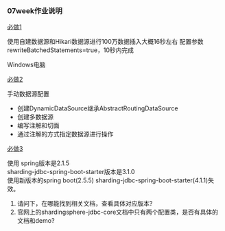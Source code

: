 ### 07week作业说明

[必做1](https://github.com/lwakeepyoung/homework/tree/main/07week/07week/src/main/java/com/lwa/week/batchinsert)

使用自建数据源和Hikari数据源进行100万数据插入大概16秒左右
配置参数rewriteBatchedStatements=true，10秒内完成

Windows电脑


[必做2](https://github.com/lwakeepyoung/homework/tree/main/07week/07week/src/main/java/com/lwa/week/datasourceconfig)

手动数据源配置
- 创建DynamicDataSource继承AbstractRoutingDataSource
- 创建多数据源
- 编写注解和切面
- 通过注解的方式指定数据源进行操作


[必做3](https://github.com/lwakeepyoung/homework/tree/main/07week/shardingdemo)

使用
spring版本是2.1.5  
sharding-jdbc-spring-boot-starter版本是3.1.0  
使用新版本的spring boot(2.5.5) sharding-jdbc-spring-boot-starter(4.1.1)失效。
1. 请问下，在哪能找到相关文档，查看具体对应版本?
2. 官网上的shardingsphere-jdbc-core文档中只有两个配置类，是否有具体的文档和demo?


